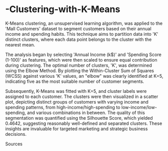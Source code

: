 # -Clustering-with-K-Means

K-Means clustering, an unsupervised learning algorithm, was applied to the 'Mall Customers' dataset to segment customers based on their annual income and spending habits. This technique aims to partition data into 'K' distinct clusters, where each data point belongs to the cluster with the nearest mean.


The analysis began by selecting 'Annual Income (k$)' and 'Spending Score (1-100)' as features, which were then scaled to ensure equal contribution during clustering. The optimal number of clusters, 'K', was determined using the Elbow Method. By plotting the Within-Cluster Sum of Squares (WCSS) against various 'K' values, an "elbow" was clearly identified at K=5, indicating five as the most suitable number of customer segments.


Subsequently, K-Means was fitted with K=5, and cluster labels were assigned to each customer. The clusters were then visualized in a scatter plot, depicting distinct groups of customers with varying income and spending patterns, from high-income/high-spending to low-income/low-spending, and various combinations in between. The quality of this segmentation was quantified using the Silhouette Score, which yielded 0.4642, suggesting reasonably well-defined and separated clusters. These insights are invaluable for targeted marketing and strategic business decisions.



Sources






